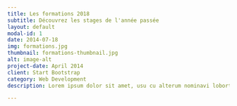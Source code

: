 ```yaml
---
title: Les formations 2018
subtitle: Découvrez les stages de l'année passée
layout: default
modal-id: 1
date: 2014-07-18
img: formations.jpg
thumbnail: formations-thumbnail.jpg
alt: image-alt
project-date: April 2014
client: Start Bootstrap
category: Web Development
description: Lorem ipsum dolor sit amet, usu cu alterum nominavi lobortis. At duo novum diceret. Tantas apeirian vix et, usu sanctus postulant inciderint ut, populo diceret necessitatibus in vim. Cu eum dicam feugiat noluisse.

---
```

